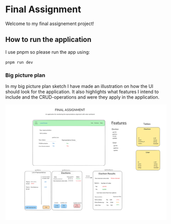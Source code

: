 # Final Assignment #

Welcome to my final assignement project! 

## How to run the application ##

I use pnpm so please run the app using:

`pnpm run dev`

### Big picture plan ###

In my big picture plan sketch I have made an illustration on how the UI should look for the application. It also highlights what features
I intend to include and the CRUD-operations and were they apply in the application.

![Big_Picture_Plan](big_picture_plan.png)